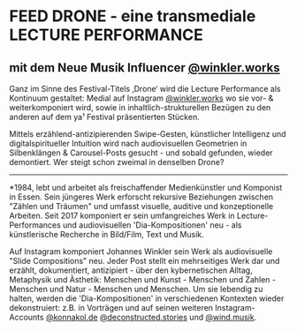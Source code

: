 # FEED DRONE - eine transmediale LECTURE PERFORMANCE
## mit dem Neue Musik Influencer [@winkler.works](https://www.instagram.com/deconstructed.stories/)

Ganz im Sinne des Festival-Titels ‚Drone‘ wird die Lecture Performance als Kontinuum gestaltet: Medial auf Instagram [@winkler.works](https://www.instagram.com/deconstructed.stories/) wo sie vor- & weiterkomponiert wird, sowie in inhaltlich-strukturellen Bezügen zu den anderen auf dem ya¹ Festival präsentierten Stücken.

Mittels erzählend-antizipierenden Swipe-Gesten, künstlicher Intelligenz und digitalspiritueller Intuition wird nach audiovisuellen Geometrien in Silbenklängen & Carousel-Posts gesucht - und sobald gefunden, wieder demontiert. Wer steigt schon zweimal in denselben Drone?

---

\*1984, lebt und arbeitet als freischaffender Medienkünstler und Komponist in Essen. Sein jüngeres Werk erforscht rekursive Beziehungen zwischen "Zählen und Träumen" und umfasst visuelle, auditive und konzeptionelle Arbeiten. Seit 2017 komponiert er sein umfangreiches Werk in Lecture-Performances und audiovisuellen 'Dia-Kompositionen' neu - als künstlerische Recherche in Bild/Film, Text und Musik.

Auf Instagram komponiert Johannes Winkler sein Werk als audiovisuelle "Slide Compositions" neu. Jeder Post stellt ein mehrseitiges Werk dar und erzählt, dokumentiert, antizipiert - über den kybernetischen Alltag, Metaphysik und Ästhetik: Menschen und Kunst - Menschen und Zahlen - Menschen und Natur - Menschen und Menschen. Um sie lebendig zu halten, werden die 'Dia-Kompositionen' in verschiedenen Kontexten wieder dekonstruiert: z.B. in Vorträgen und auf seinen weiteren Instagram-Accounts [@konnakol.de](https://www.instagram.com/konnakol.de/) [@deconstructed.stories](https://www.instagram.com/konnakol.de/) und [@wind.musik](https://www.instagram.com/wind.musik/).
